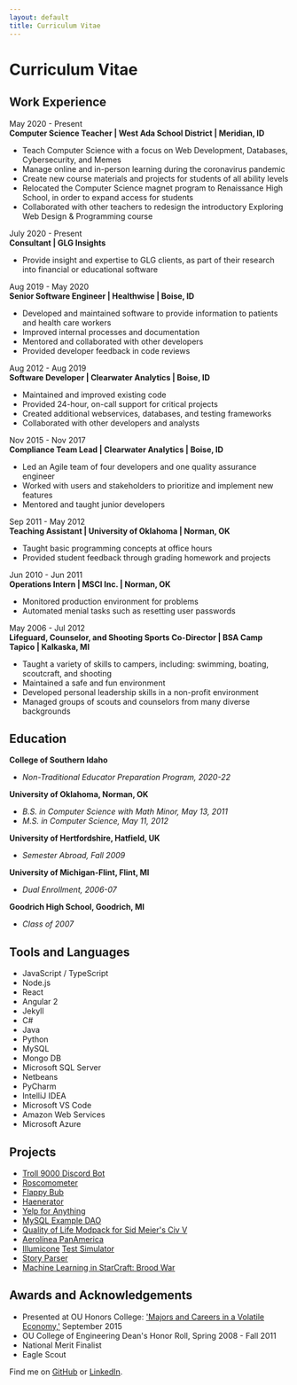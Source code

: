 ```yaml
---
layout: default
title: Curriculum Vitae
---
```


# Curriculum Vitae  

## Work Experience
May 2020 - Present  
<b class="highlight">Computer Science Teacher | West Ada School District | Meridian, ID</b>
* Teach Computer Science with a focus on Web Development, Databases, Cybersecurity, and Memes
* Manage online and in-person learning during the coronavirus pandemic
* Create new course materials and projects for students of all ability levels
* Relocated the Computer Science magnet program to Renaissance High School, in order to expand access for students
* Collaborated with other teachers to redesign the introductory Exploring Web Design & Programming course

July 2020 - Present  
<b class="highlight">Consultant | GLG Insights</b>
* Provide insight and expertise to GLG clients, as part of their research into financial or educational software

Aug 2019 - May 2020  
<b class="highlight">Senior Software Engineer | Healthwise | Boise, ID</b>  
* Developed and maintained software to provide information to patients and health care workers
* Improved internal processes and documentation
* Mentored and collaborated with other developers
* Provided developer feedback in code reviews

Aug 2012 - Aug 2019  
<b class="highlight">Software Developer | Clearwater Analytics | Boise, ID</b>
* Maintained and improved existing code  
* Provided 24-hour, on-call support for critical projects
* Created additional webservices, databases, and testing frameworks  
* Collaborated with other developers and analysts

Nov 2015 - Nov 2017  
<b class="highlight">Compliance Team Lead | Clearwater Analytics | Boise, ID</b>  
* Led an Agile team of four developers and one quality assurance engineer  
* Worked with users and stakeholders to prioritize and implement new features  
* Mentored and taught junior developers

Sep 2011 - May 2012  
<b class="highlight">Teaching Assistant | University of Oklahoma | Norman, OK</b>  
* Taught basic programming concepts at office hours
* Provided student feedback through grading homework and projects

Jun 2010 - Jun 2011  
<b class="highlight">Operations Intern | MSCI Inc. | Norman, OK</b>  
* Monitored production environment for problems
* Automated menial tasks such as resetting user passwords

May 2006 - Jul 2012  
<b class="highlight">Lifeguard, Counselor, and Shooting Sports Co-Director | BSA Camp Tapico | Kalkaska, MI</b>  
* Taught a variety of skills to campers, including: swimming, boating, scoutcraft, and shooting
* Maintained a safe and fun environment
* Developed personal leadership skills in a non-profit environment
* Managed groups of scouts and counselors from many diverse backgrounds


## Education
<b class="highlight">College of Southern Idaho</b>
* *Non-Traditional Educator Preparation Program, 2020-22*

<b class="highlight">University of Oklahoma, Norman, OK</b>
* *B.S. in Computer Science with Math Minor, May 13, 2011*  
* *M.S. in Computer Science, May 11, 2012*  

<b class="highlight">University of Hertfordshire, Hatfield, UK</b>
* *Semester Abroad, Fall 2009*  

<b class="highlight">University of Michigan-Flint, Flint, MI</b>
* *Dual Enrollment, 2006-07*  

<b class="highlight">Goodrich High School, Goodrich, MI</b>  
* *Class of 2007*


## Tools and Languages
* JavaScript / TypeScript
* Node.js
* React
* Angular 2
* Jekyll
* C#
* Java
* Python
* MySQL
* Mongo DB
* Microsoft SQL Server
* Netbeans
* PyCharm
* IntelliJ IDEA
* Microsoft VS Code
* Amazon Web Services 
* Microsoft Azure


## Projects
* [Troll 9000 Discord Bot](/2021/05/31/discord-bot.html)
* [Roscomometer](/2021/03/01/roscomometer.html)
* [Flappy Bub](/2020/12/12/flappy-bub.html)
* [Haenerator](/2020/12/08/haenerator.html)
* [Yelp for Anything](https://github.com/timburr1/yelpForAnything)
* [MySQL Example DAO](https://github.com/timburr1/MySqlTest)
* [Quality of Life Modpack for Sid Meier's Civ V](/2020/08/01/civ-v-modpack.html)
* [Aerolínea PanAmerica](/2020/01/10/panam-notes.html)
* [Illumicone](https://illumicone.com/) [Test Simulator](https://github.com/skipzone/Illumicone/tree/master/simulator)
* [Story Parser](/StoryParser.html)
* [Machine Learning in StarCraft: Brood War](/papers/burr2011.pdf)


## Awards and Acknowledgements
* Presented at OU Honors College: ['Majors and Careers in a Volatile Economy,'](/2017/02/04/ou-talk.html) September 2015  
* OU College of Engineering Dean's Honor Roll, Spring 2008 - Fall 2011  
* National Merit Finalist  
* Eagle Scout  

Find me on [GitHub](https://github.com/timburr1) or [LinkedIn](http://www.linkedin.com/pub/timothy-burr/66/a88/a39).
